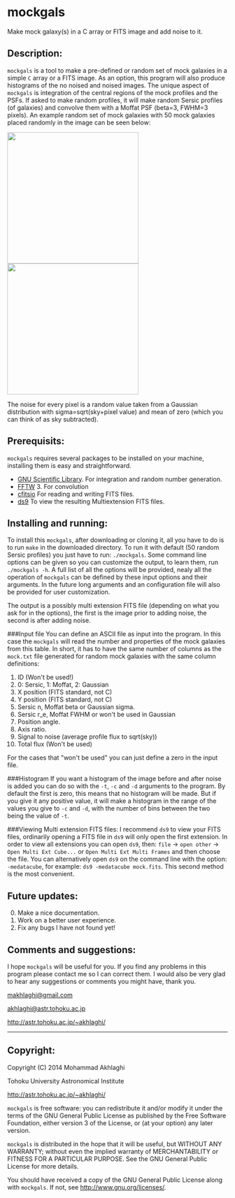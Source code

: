 mockgals
=========

Make mock galaxy(s) in a C array or FITS image and add noise to it.

Description:
------------
`mockgals` is a tool to make a pre-defined or random
set of mock galaxies in a simple `C` array or a FITS image.
As an option, this program will also produce histograms of
the no noised and noised images.
The unique aspect of `mockgals` is integration of the central 
regions of the mock profiles and the PSFs. 
If asked to make random profiles, it will make random Sersic 
profiles (of galaxies) and convolve them with a Moffat PSF 
(beta=3, FWHM=3 pixels). 
An example random set of mock galaxies with 50 mock galaxies
placed randomly in the image can be seen below:

<img src="https://raw.github.com/makhlaghi/mockgals/master/jpgs/nonoise.jpg"
    width=300 />
<img src="https://raw.github.com/makhlaghi/mockgals/master/jpgs/withnoise.jpeg"
    width=300 />
    
The noise for every pixel is a random value taken from a 
Gaussian distribution with sigma=sqrt(sky+pixel value) and
mean of zero (which you can think of as sky subtracted). 


Prerequisits:
------------
`mockgals` requires several packages to be installed on your
machine, installing them is easy and straightforward. 

- [GNU Scientific Library](http://www.gnu.org/software/gsl/).
  For integration and random number generation.
- [FFTW](http://www.fftw.org/) 3.
  For convolution
- [cfitsio](http://heasarc.nasa.gov/fitsio/fitsio.html)
  For reading and writing FITS files.
- [ds9](http://ds9.si.edu/site/Home.html)
  To view the resulting Multiextension FITS files.

Installing and running:
------------
To install this `mockgals`, after downloading or cloning it,
all you have to do is to run `make` in the downloaded directory.
To run it with default (50 random Sersic profiles) you just have
to run: `./mockgals`. Some command line options can be given so 
you can customize the output, to learn them, run `./mockgals -h`.
A full list of all the options will be provided, nealy all the 
operation of `mockgals` can be defined by these input options 
and their arguments. In the future long arguments and an 
configuration file will also be provided for user customization.

The output is a possibly multi extension FITS file (depending 
on what you ask for in the options), the first is the image 
prior to adding noise, the second is after adding noise.


###Input file
You can define an ASCII file as input into the program.
In this case the `mockgals` will read the number and properties of 
the mock galaxies from this table. In short, it has to have the same
number of columns as the `mock.txt` file generated for random mock
galaxies with the same column definitions:

1. ID (Won't be used!)
2. 0: Sersic, 1: Moffat, 2: Gaussian
3. X position (FITS standard, not C)
4. Y position (FITS standard, not C)
5. Sersic n, Moffat beta or Gaussian sigma.
6. Sersic r_e, Moffat FWHM or won't be used in Gaussian 
7. Position angle.
8. Axis ratio.
9. Signal to noise (average profile flux to sqrt(sky))
10. Total flux (Won't be used)

For the cases that "won't be used" you can just define a zero 
in the input file.

###Histogram
If you want a histogram of the image before and after noise is
added you can do so with the `-t`, `-c` and `-d` arguments to
the program. By default the first is zero, this means that no
histogram will be made. But if you give it any positive value,
it will make a histogram in the range of the values you give
to `-c` and `-d`, with the number of bins between the two being
the value of `-t`.

###Viewing Multi extension FITS files:
I recommend `ds9` to view your FITS files, ordinarily opening a
FITS file in `ds9` will only open the first extension.
In order to view all extensions you can open `ds9`, then:
`file` -> `open other` -> `Open Multi Ext Cube...` or 
`Open Multi Ext Multi Frames` and then choose the file.
You can alternatively open `ds9` on the command line with
the option: `-medatacube`, for example: `ds9 -medatacube mock.fits`.
This second method is the most convenient.

Future updates:
------------
0. Make a nice documentation.
1. Work on a better user experience.
2. Fix any bugs I have not found yet!

Comments and suggestions:
----------------------------------------
I hope `mockgals` will be useful for you. If you find any problems in 
this program please contact me so I can correct them. I would also be 
very glad to hear any suggestions or comments you might have, thank you.

makhlaghi@gmail.com 

akhlaghi@astr.tohoku.ac.jp

http://astr.tohoku.ac.jp/~akhlaghi/

----------------------------------------
Copyright:
----------------------------------------
Copyright (C) 2014 Mohammad Akhlaghi

Tohoku University Astronomical Institute

http://astr.tohoku.ac.jp/~akhlaghi/

`mockgals` is free software: you can redistribute it and/or modify
it under the terms of the GNU General Public License as published by
the Free Software Foundation, either version 3 of the License, or
(at your option) any later version.

`mockgals` is distributed in the hope that it will be useful,
but WITHOUT ANY WARRANTY; without even the implied warranty of
MERCHANTABILITY or FITNESS FOR A PARTICULAR PURPOSE.  See the
GNU General Public License for more details.

You should have received a copy of the GNU General Public License
along with `mockgals`.  If not, see <http://www.gnu.org/licenses/>.
